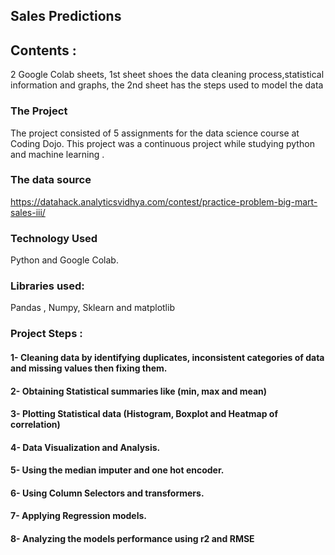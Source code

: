 ## Sales Predictions
## Contents :
2 Google Colab sheets, 1st sheet shoes the data cleaning process,statistical information and graphs, the 2nd sheet has the steps used to model the data
### The Project
The project consisted of 5 assignments for the data science course at Coding Dojo.
This project was a continuous project while studying python and machine learning .
### The data source
https://datahack.analyticsvidhya.com/contest/practice-problem-big-mart-sales-iii/
### Technology Used
Python and Google Colab.
### Libraries used:
Pandas , Numpy, Sklearn and matplotlib
### Project Steps :
#### 1- Cleaning data by identifying duplicates, inconsistent categories of data and missing values then fixing them.
#### 2- Obtaining Statistical summaries like (min, max and mean)
#### 3- Plotting Statistical data (Histogram, Boxplot and Heatmap of correlation)
#### 4- Data Visualization and Analysis.
#### 5- Using the median imputer and one hot encoder.
#### 6- Using Column Selectors and transformers.
#### 7- Applying Regression models.
#### 8- Analyzing the models performance using r2 and RMSE
